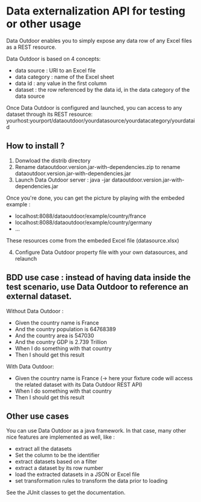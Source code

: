 # Data externalization API for testing or other usage
Data Outdoor enables you to simply expose any data row of any Excel files as a REST resource. 

Data Outdoor is based on 4 concepts:
* data source : URI to an Excel file
* data category : name of the Excel sheet
* data id : any value in the first column
* dataset : the row referenced by the data id, in the data category of the data source

Once Data Outdoor is configured and launched, you can access to any dataset through its REST resource: 
yourhost:yourport/dataoutdoor/yourdatasource/yourdatacategory/yourdataid

## How to install ?
1. Donwload the distrib directory
2. Rename dataoutdoor.version.jar-with-dependencies.zip to rename dataoutdoor.version.jar-with-dependencies.jar
3. Launch Data Outdoor server : java -jar dataoutdoor.version.jar-with-dependencies.jar

Once you're done, you can get the picture by playing with the embeded example : 
* localhost:8088/dataoutdoor/example/country/france
* localhost:8088/dataoutdoor/example/country/germany
* ...

These resources come from the embeded Excel file (datasource.xlsx)

4. Configure Data Outdoor property file with your own datasources, and relaunch 

## BDD use case : instead of having data inside the test scenario, use Data Outdoor to reference an external dataset. 

Without Data Outdoor :
* Given the country name is France
* And the country population is 64768389
* And the country area is 547030
* And the country GDP is 2.739 Trillion
* When I do something with that country
* Then I should get this result

With Data Outdoor:
* Given the country name is France (-> here your fixture code will access the related dataset with its Data Outdoor REST API)
* When I do something with that country
* Then I should get this result

## Other use cases

You can use Data Outdoor as a java framework. In that case, many other nice features are implemented as well, like :
* extract all the datasets 
* Set the column to be the identifier
* extract datasets based on a filter
* extract a dataset by its row number
* load the extracted datasets in a JSON or Excel file
* set transformation rules to transform the data prior to loading

See the JUnit classes to get the documentation.
